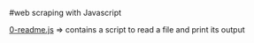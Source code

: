 #web scraping with Javascript

[0-readme.js](./0-readme.js) => contains a script to read a file and print its output
